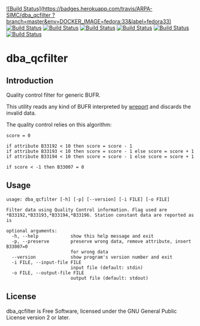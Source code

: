 [![Build Status](https://badges.herokuapp.com/travis/ARPA-SIMC/dba_qcfilter
?branch=master&env=DOCKER_IMAGE=fedora:33&label=fedora33)](https://travis-ci.org/ARPA-SIMC/dba_qcfilter
)
[![Build Status](https://badges.herokuapp.com/travis/ARPA-SIMC/dba_qcfilter?branch=master&env=DOCKER_IMAGE=centos:7&label=centos7)](https://travis-ci.org/ARPA-SIMC/dba_qcfilter)
[![Build Status](https://badges.herokuapp.com/travis/ARPA-SIMC/dba_qcfilter?branch=master&env=DOCKER_IMAGE=centos:8&label=centos8)](https://travis-ci.org/ARPA-SIMC/dba_qcfilter)
[![Build Status](https://badges.herokuapp.com/travis/ARPA-SIMC/dba_qcfilter?branch=master&env=DOCKER_IMAGE=fedora:31&label=fedora31)](https://travis-ci.org/ARPA-SIMC/dba_qcfilter)
[![Build Status](https://badges.herokuapp.com/travis/ARPA-SIMC/dba_qcfilter?branch=master&env=DOCKER_IMAGE=fedora:32&label=fedora32)](https://travis-ci.org/ARPA-SIMC/dba_qcfilter)
[![Build Status](https://badges.herokuapp.com/travis/ARPA-SIMC/dba_qcfilter?branch=master&env=DOCKER_IMAGE=fedora:rawhide&label=fedorarawhide)](https://travis-ci.org/ARPA-SIMC/dba_qcfilter)
[![Build Status](https://copr.fedorainfracloud.org/coprs/simc/stable/package/dba_qcfilter/status_image/last_build.png)](https://copr.fedorainfracloud.org/coprs/simc/stable/package/dba_qcfilter/)

# dba_qcfilter



## Introduction

Quality control filter for generic BUFR.

This utility reads any kind of BUFR interpreted by [wreport][1] and discards
the invalid data.

The quality control relies on this algorithm:

```
score = 0

if attribute B33192 < 10 then score = score - 1
if attribute B33193 < 10 then score = score - 1 else score = score + 1
if attribute B33194 < 10 then score = score - 1 else score = score + 1

if score < -1 then B33007 = 0
```

## Usage

```
usage: dba_qcfilter [-h] [-p] [--version] [-i FILE] [-o FILE]

Filter data using Quality Control information. Flag used are
*B33192,*B33193,*B33194,*B33196. Station constant data are reported as is

optional arguments:
  -h, --help            show this help message and exit
  -p, --preserve        preserve wrong data, remove attribute, insert B33007=0
                        for wrong data
  --version             show program's version number and exit
  -i FILE, --input-file FILE
                        input file (default: stdin)
  -o FILE, --output-file FILE
                        output file (default: stdout)
```

## License

dba_qcfilter is Free Software, licensed under the GNU General Public License
version 2 or later.



[1]: https://github.com/arpa-simc/wreport
[2]: https://github.com/arpa-simc/dballe
